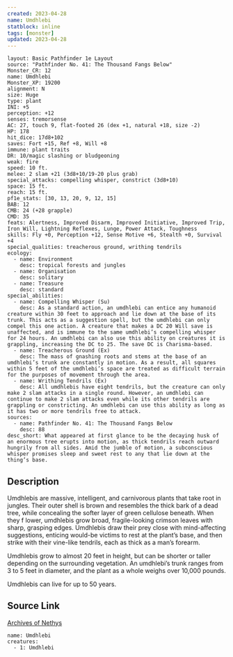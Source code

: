 ```yaml
---
created: 2023-04-28
name: Umdhlebi
statblock: inline
tags: [monster]
updated: 2023-04-28
---
```

```statblock
layout: Basic Pathfinder 1e Layout
source: "Pathfinder No. 41: The Thousand Fangs Below"
Monster_CR: 12
name: Umdhlebi
Monster_XP: 19200
alignment: N
size: Huge
type: plant
INI: +5
perception: +12
senses: tremorsense
AC: 27, touch 9, flat-footed 26 (dex +1, natural +18, size -2)
HP: 178
hit_dice: 17d8+102
saves: Fort +15, Ref +8, Will +8
immune: plant traits
DR: 10/magic slashing or bludgeoning
weak: fire
speed: 10 ft.
melee: 2 slam +21 (3d8+10/19-20 plus grab)
special_attacks: compelling whisper, constrict (3d8+10)
space: 15 ft.
reach: 15 ft.
pf1e_stats: [30, 13, 20, 9, 12, 15]
BAB: 12
CMB: 24 (+28 grapple)
CMD: 35
feats: Alertness, Improved Disarm, Improved Initiative, Improved Trip, Iron Will, Lightning Reflexes, Lunge, Power Attack, Toughness
skills: Fly +0, Perception +12, Sense Motive +6, Stealth +0, Survival +4
special_qualities: treacherous ground, writhing tendrils
ecology:
  - name: Environment
    desc: tropical forests and jungles
  - name: Organisation
    desc: solitary
  - name: Treasure
    desc: standard
special_abilities:
  - name: Compelling Whisper (Su)
    desc: As a standard action, an umdhlebi can entice any humanoid creature within 30 feet to approach and lie down at the base of its trunk. This acts as a suggestion spell, but the umdhlebi can only compel this one action. A creature that makes a DC 20 Will save is unaffected, and is immune to the same umdhlebi’s compelling whisper for 24 hours. An umdhlebi can also use this ability on creatures it is grappling, increasing the DC to 25. The save DC is Charisma-based.
  - name: Treacherous Ground (Ex)
    desc: The mass of gnashing roots and stems at the base of an umdhlebi’s trunk are constantly in motion. As a result, all squares within 5 feet of the umdhlebi’s space are treated as difficult terrain for the purposes of movement through the area.
  - name: Writhing Tendrils (Ex)
    desc: All umdhlebis have eight tendrils, but the creature can only make 2 slam attacks in a single round. However, an umdhlebi can continue to make 2 slam attacks even while its other tendrils are grappling or constricting. An umdhlebi can use this ability as long as it has two or more tendrils free to attack.
sources:
  - name: Pathfinder No. 41: The Thousand Fangs Below
    desc: 88
desc_short: What appeared at first glance to be the decaying husk of an enormous tree erupts into motion, as thick tendrils reach outward hungrily from all sides. Amid the jumble of motion, a subconscious whisper promises sleep and sweet rest to any that lie down at the thing’s base.
```
## Description
Umdhlebis are massive, intelligent, and carnivorous plants that take root in jungles. Their outer shell is brown and resembles the thick bark of a dead tree, while concealing the softer layer of green cellulose beneath. When they f lower, umdhlebis grow broad, fragile-looking crimson leaves with sharp, grasping edges. Umdhlebis draw their prey close with mind-affecting suggestions, enticing would-be victims to rest at the plant’s base, and then strike with their vine-like tendrils, each as thick as a man’s forearm.

Umdhlebis grow to almost 20 feet in height, but can be shorter or taller depending on the surrounding vegetation. An umdhlebi’s trunk ranges from 3 to 5 feet in diameter, and the plant as a whole weighs over 10,000 pounds.

Umdhlebis can live for up to 50 years.
## Source Link
[Archives of Nethys](https://aonprd.com/MonsterDisplay.aspx?ItemName=Umdhlebi)
```encounter-table
name: Umdhlebi
creatures:
  - 1: Umdhlebi
```
